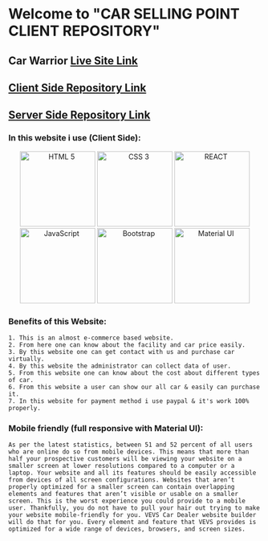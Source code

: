 # Welcome to "CAR SELLING POINT CLIENT REPOSITORY"

## Car Warrior [Live Site Link](https://car-warrior-ayon.netlify.app/)

## [Client Side Repository Link](https://github.com/SarafatUllah/car-selling-point)

## [Server Side Repository Link](https://github.com/sumon6638-sm/car-warrior-server)

### In this website i use (Client Side):
<p align="center">
  <img src="https://cdn.pixabay.com/photo/2017/08/05/11/16/logo-2582748_1280.png" width="150" alt='HTML 5' title="HTML 5">

  <img src="https://image.flaticon.com/icons/png/512/919/919826.png" width="150" alt='CSS 3' title="CSS 3">

  <img src="https://ms314006.github.io/static/b7a8f321b0bbc07ca9b9d22a7a505ed5/97b31/React.jpg" width="150" alt='REACT' title="REACT">
  
  <img src="https://encrypted-tbn0.gstatic.com/images?q=tbn:ANd9GcTFknAaANM3pgLVatT9uyAKr3e-jb3QQh0G858Hj0kRB106fRzOXwJaf_n6knaTml57ry4&usqp=CAU" width="150" alt='JavaScript' title="JavaScript">

  <img src="https://download.logo.wine/logo/Bootstrap_(front-end_framework)/Bootstrap_(front-end_framework)-Logo.wine.png" width="150" alt='Bootstrap' title="Bootstrap">

  <img src="https://cdn-media-1.freecodecamp.org/images/1*FDNeKIUeUnf0XdqHmi7nsw.png" width="150" alt='Material UI' title="Material UI">
</p>

### Benefits of this Website:
    1. This is an almost e-commerce based website.
    2. From here one can know about the facility and car price easily.
    3. By this website one can get contact with us and purchase car virtually.
    4. By this website the administrator can collect data of user.
    5. From this website one can know about the cost about different types of car.
    6. From this website a user can show our all car & easily can purchase it.
    7. In this website for payment method i use paypal & it's work 100% properly.
  
  ### Mobile friendly (full responsive with Material UI):
    As per the latest statistics, between 51 and 52 percent of all users who are online do so from mobile devices. This means that more than half your prospective customers will be viewing your website on a smaller screen at lower resolutions compared to a computer or a laptop. Your website and all its features should be easily accessible from devices of all screen configurations. Websites that aren’t properly optimized for a smaller screen can contain overlapping elements and features that aren’t visible or usable on a smaller screen. This is the worst experience you could provide to a mobile user. Thankfully, you do not have to pull your hair out trying to make your website mobile-friendly for you. VEVS Car Dealer website builder will do that for you. Every element and feature that VEVS provides is optimized for a wide range of devices, browsers, and screen sizes.
